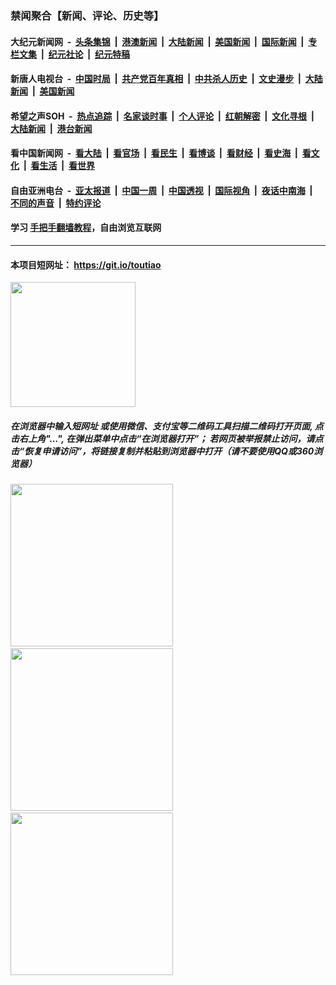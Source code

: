 ### 禁闻聚合【新闻、评论、历史等】

#### 大纪元新闻网 &nbsp;-&nbsp; [头条集锦](indexes/E头条集锦.md?t=02140155) &nbsp;|&nbsp; [港澳新闻](indexes/E港澳新闻.md?t=02140155)  &nbsp;|&nbsp; [大陆新闻](indexes/E大陆新闻.md?t=02140155) &nbsp;|&nbsp; [美国新闻](indexes/E美国新闻.md?t=02140155) &nbsp;|&nbsp; [国际新闻](indexes/E国际新闻.md?t=02140155) &nbsp;|&nbsp; [专栏文集](indexes/E专栏文集.md?t=02140155) &nbsp;|&nbsp; [纪元社论](indexes/E纪元社论.md?t=02140155) &nbsp;|&nbsp; [纪元特稿](indexes/E纪元特稿.md?t=02140155) 

#### 新唐人电视台 &nbsp;-&nbsp; [中国时局](indexes/N中国时局.md?t=02140155) &nbsp;|&nbsp; [共产党百年真相](indexes/N共产党百年真相.md?t=02140155) &nbsp;|&nbsp; [中共杀人历史](indexes/N中共杀人历史.md?t=02140155) &nbsp;|&nbsp; [文史漫步](indexes/N文史漫步.md?t=02140155) &nbsp;|&nbsp; [大陆新闻](indexes/N大陆新闻.md?t=02140155) &nbsp;|&nbsp; [美国新闻](indexes/N美国新闻.md?t=02140155)

#### 希望之声SOH &nbsp;-&nbsp; [热点追踪](indexes/H热点追踪.md?t=02140155) &nbsp;|&nbsp; [名家谈时事](indexes/H名家谈时事.md?t=02140155) &nbsp;|&nbsp; [个人评论](indexes/H个人评论.md?t=02140155)  &nbsp;|&nbsp; [红朝解密](indexes/H红朝解密.md?t=02140155) &nbsp;|&nbsp; [文化寻根](indexes/H文化寻根.md?t=02140155) &nbsp;|&nbsp; [大陆新闻](indexes/H大陆新闻.md?t=02140155) &nbsp;|&nbsp; [港台新闻](indexes/H港台新闻.md?t=02140155)

#### 看中国新闻网 &nbsp;-&nbsp; [看大陆](indexes/S看大陆.md?t=02140155) &nbsp;|&nbsp; [看官场](indexes/S看官场.md?t=02140155) &nbsp;|&nbsp; [看民生](indexes/S看民生.md?t=02140155)  &nbsp;|&nbsp; [看博谈](indexes/S看博谈.md?t=02140155) &nbsp;|&nbsp; [看财经](indexes/S看财经.md?t=02140155) &nbsp;|&nbsp; [看史海](indexes/S看史海.md?t=02140155) &nbsp;|&nbsp; [看文化](indexes/S看文化.md?t=02140155) &nbsp;|&nbsp; [看生活](indexes/S看生活.md?t=02140155) &nbsp;|&nbsp; [看世界](indexes/S看世界.md?t=02140155)

#### 自由亚洲电台 &nbsp;-&nbsp; [亚太报道](indexes/R亚太报道.md?t=02140155) &nbsp;|&nbsp; [中国一周](indexes/R中国一周.md?t=02140155) &nbsp;|&nbsp; [中国透视](indexes/R中国透视.md?t=02140155)  &nbsp;|&nbsp; [国际视角](indexes/R国际视角.md?t=02140155) &nbsp;|&nbsp; [夜话中南海](indexes/R夜话中南海.md?t=02140155) &nbsp;|&nbsp; [不同的声音](indexes/R不同的声音.md?t=02140155) &nbsp;|&nbsp; [特约评论](indexes/R特约评论.md?t=02140155)

#### 学习 [手把手翻墙教程](https://github.com/gfw-breaker/guides/wiki)，自由浏览互联网

----

#### 本项目短网址： https://git.io/toutiao
<img src="https://raw.githubusercontent.com/gfw-breaker/banned-news/master/scripts/img/qr.png" width="200px"/>  

##### 在浏览器中输入短网址 或使用微信、支付宝等二维码工具扫描二维码打开页面, 点击右上角"...", 在弹出菜单中点击“在浏览器打开”； 若网页被举报禁止访问，请点击“恢复申请访问”，将链接复制并粘贴到浏览器中打开（请不要使用QQ或360浏览器）

<img src="https://raw.githubusercontent.com/gfw-breaker/banned-news/master/scripts/img/1.png" width="260px"/> &nbsp; <img src="https://raw.githubusercontent.com/gfw-breaker/banned-news/master/scripts/img/2.png" width="260px"/> &nbsp; <img src="https://raw.githubusercontent.com/gfw-breaker/banned-news/master/scripts/img/3.png" width="260px"/>
